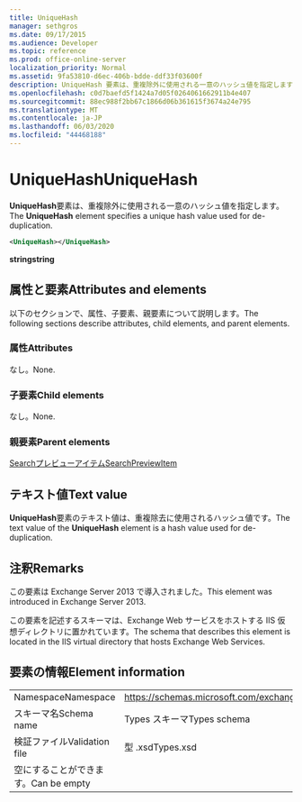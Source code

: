 ```yaml
---
title: UniqueHash
manager: sethgros
ms.date: 09/17/2015
ms.audience: Developer
ms.topic: reference
ms.prod: office-online-server
localization_priority: Normal
ms.assetid: 9fa53810-d6ec-406b-bdde-ddf33f03600f
description: UniqueHash 要素は、重複除外に使用される一意のハッシュ値を指定します。
ms.openlocfilehash: c0d7baefd5f1424a7d05f0264061662911b4e407
ms.sourcegitcommit: 88ec988f2bb67c1866d06b361615f3674a24e795
ms.translationtype: MT
ms.contentlocale: ja-JP
ms.lasthandoff: 06/03/2020
ms.locfileid: "44468188"
---
```

# <a name="uniquehash"></a><span data-ttu-id="da618-103">UniqueHash</span><span class="sxs-lookup"><span data-stu-id="da618-103">UniqueHash</span></span>

<span data-ttu-id="da618-104">**UniqueHash**要素は、重複除外に使用される一意のハッシュ値を指定します。</span><span class="sxs-lookup"><span data-stu-id="da618-104">The **UniqueHash** element specifies a unique hash value used for de-duplication.</span></span> 
  
```XML
<UniqueHash></UniqueHash>
```

 <span data-ttu-id="da618-105">**string**</span><span class="sxs-lookup"><span data-stu-id="da618-105">**string**</span></span>
## <a name="attributes-and-elements"></a><span data-ttu-id="da618-106">属性と要素</span><span class="sxs-lookup"><span data-stu-id="da618-106">Attributes and elements</span></span>

<span data-ttu-id="da618-107">以下のセクションで、属性、子要素、親要素について説明します。</span><span class="sxs-lookup"><span data-stu-id="da618-107">The following sections describe attributes, child elements, and parent elements.</span></span>
  
### <a name="attributes"></a><span data-ttu-id="da618-108">属性</span><span class="sxs-lookup"><span data-stu-id="da618-108">Attributes</span></span>

<span data-ttu-id="da618-109">なし。</span><span class="sxs-lookup"><span data-stu-id="da618-109">None.</span></span>
  
### <a name="child-elements"></a><span data-ttu-id="da618-110">子要素</span><span class="sxs-lookup"><span data-stu-id="da618-110">Child elements</span></span>

<span data-ttu-id="da618-111">なし。</span><span class="sxs-lookup"><span data-stu-id="da618-111">None.</span></span>
  
### <a name="parent-elements"></a><span data-ttu-id="da618-112">親要素</span><span class="sxs-lookup"><span data-stu-id="da618-112">Parent elements</span></span>

[<span data-ttu-id="da618-113">Searchプレビューアイテム</span><span class="sxs-lookup"><span data-stu-id="da618-113">SearchPreviewItem</span></span>](searchpreviewitem.md)
  
## <a name="text-value"></a><span data-ttu-id="da618-114">テキスト値</span><span class="sxs-lookup"><span data-stu-id="da618-114">Text value</span></span>

<span data-ttu-id="da618-115">**UniqueHash**要素のテキスト値は、重複除去に使用されるハッシュ値です。</span><span class="sxs-lookup"><span data-stu-id="da618-115">The text value of the **UniqueHash** element is a hash value used for de-duplication.</span></span> 
  
## <a name="remarks"></a><span data-ttu-id="da618-116">注釈</span><span class="sxs-lookup"><span data-stu-id="da618-116">Remarks</span></span>

<span data-ttu-id="da618-117">この要素は Exchange Server 2013 で導入されました。</span><span class="sxs-lookup"><span data-stu-id="da618-117">This element was introduced in Exchange Server 2013.</span></span>
  
<span data-ttu-id="da618-118">この要素を記述するスキーマは、Exchange Web サービスをホストする IIS 仮想ディレクトリに置かれています。</span><span class="sxs-lookup"><span data-stu-id="da618-118">The schema that describes this element is located in the IIS virtual directory that hosts Exchange Web Services.</span></span>
  
## <a name="element-information"></a><span data-ttu-id="da618-119">要素の情報</span><span class="sxs-lookup"><span data-stu-id="da618-119">Element information</span></span>

|||
|:-----|:-----|
|<span data-ttu-id="da618-120">Namespace</span><span class="sxs-lookup"><span data-stu-id="da618-120">Namespace</span></span>  <br/> |https://schemas.microsoft.com/exchange/services/2006/types  <br/> |
|<span data-ttu-id="da618-121">スキーマ名</span><span class="sxs-lookup"><span data-stu-id="da618-121">Schema name</span></span>  <br/> |<span data-ttu-id="da618-122">Types スキーマ</span><span class="sxs-lookup"><span data-stu-id="da618-122">Types schema</span></span>  <br/> |
|<span data-ttu-id="da618-123">検証ファイル</span><span class="sxs-lookup"><span data-stu-id="da618-123">Validation file</span></span>  <br/> |<span data-ttu-id="da618-124">型 .xsd</span><span class="sxs-lookup"><span data-stu-id="da618-124">Types.xsd</span></span>  <br/> |
|<span data-ttu-id="da618-125">空にすることができます。</span><span class="sxs-lookup"><span data-stu-id="da618-125">Can be empty</span></span>  <br/> ||
   

